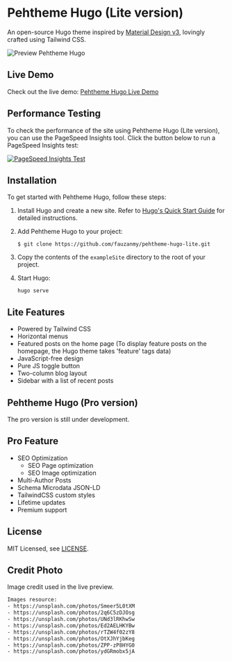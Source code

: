 # Pehtheme Hugo (Lite version)

An open-source Hugo theme inspired by [Material Design v3](https://m3.material.io/), lovingly crafted using Tailwind CSS.

![Preview Pehtheme Hugo](https://raw.githubusercontent.com/fauzanmy/pehtheme-hugo-lite/main/images/tn.png?raw=true)

## Live Demo

Check out the live demo: [Pehtheme Hugo Live Demo](https://pehtheme-hugo-lite.netlify.app/)

## Performance Testing

To check the performance of the site using Pehtheme Hugo (Lite version), you can use the PageSpeed Insights tool. Click the button below to run a PageSpeed Insights test:

[![PageSpeed Insights Test](https://pagespeed.web.dev/images/v2/psi.png)](https://pagespeed.web.dev/analysis/https-pehtheme-hugo-lite-netlify-app/fwjzkpvs22?form_factor=mobile)

## Installation

To get started with Pehtheme Hugo, follow these steps:

1. Install Hugo and create a new site. Refer to [Hugo's Quick Start Guide](https://gohugo.io/getting-started/quick-start/) for detailed instructions.

2. Add Pehtheme Hugo to your project:

    ```
    $ git clone https://github.com/fauzanmy/pehtheme-hugo-lite.git
    ```

3. Copy the contents of the `exampleSite` directory to the root of your project.

4. Start Hugo:

    ```
    hugo serve
    ```
    
## Lite Features

- Powered by Tailwind CSS
- Horizontal menus
- Featured posts on the home page (To display feature posts on the homepage, the Hugo theme takes 'feature' tags data)
- JavaScript-free design
- Pure JS toggle button
- Two-column blog layout
- Sidebar with a list of recent posts

## Pehtheme Hugo (Pro version)

The pro version is still under development.

## Pro Feature
- SEO Optimization
    - SEO Page optimization
    - SEO Image optimization
- Multi-Author Posts
- Schema Microdata JSON-LD
- TailwindCSS custom styles
- Lifetime updates
- Premium support

## License

MIT Licensed, see [LICENSE](https://github.com/halogenica/Hugo-BeautifulHugo/blob/master/LICENSE).

## Credit Photo

Image credit used in the live preview.

```txt
Images resource:
- https://unsplash.com/photos/Smeer5L0tXM
- https://unsplash.com/photos/2q6C5zDJOsg
- https://unsplash.com/photos/UNd3lRKhwSw
- https://unsplash.com/photos/Ed2AELHKYBw
- https://unsplash.com/photos/rTZW4f02zY8
- https://unsplash.com/photos/OtXJhYjbKeg
- https://unsplash.com/photos/ZPP-zP8HYG0
- https://unsplash.com/photos/ydGRmobx5jA
```
